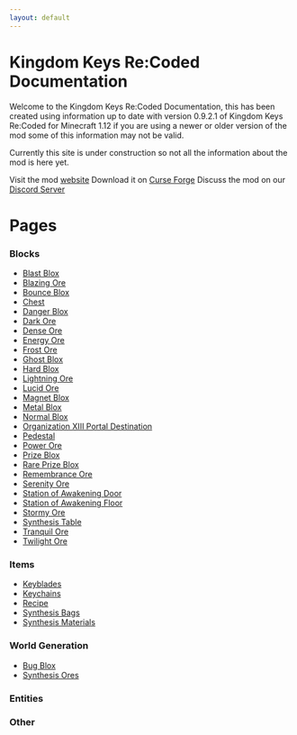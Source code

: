 ```yaml
---
layout: default
---
```

# Kingdom Keys Re:Coded Documentation

Welcome to the Kingdom Keys Re:Coded Documentation, this has been created using information up to date with version 0.9.2.1 of Kingdom Keys Re:Coded for Minecraft 1.12 if you are using a newer or older version of the mod some of this information may not be valid.

Currently this site is under construction so not all the information about the mod is here yet.

Visit the mod [website](http://wehavecookies56.co.uk/Kingdom-Keys-Re-Coded)
Download it on [Curse Forge](https://minecraft.curseforge.com/projects/kingdom-keys-re-coded)
Discuss the mod on our [Discord Server](https://discord.gg/0zi76zYpsj7DM9zp)

# Pages

### Blocks
* [Blast Blox](blocks/blastblox.md)
* [Blazing Ore](blocks/blazingore.md)
* [Bounce Blox](blocks/bounceblox.md)
* [Chest](blocks/chest.md)
* [Danger Blox](blocks/dangerblox.md)
* [Dark Ore](blocks/darkore.md)
* [Dense Ore](blocks/denseore.md)
* [Energy Ore](blocks/energore.md)
* [Frost Ore](blocks/frostore.md)
* [Ghost Blox](blocks/ghostblox.md)
* [Hard Blox](blocks/hardblox.md)
* [Lightning Ore](blocks/lightningore.md)
* [Lucid Ore](blocks/lucidore.md)
* [Magnet Blox](blocks/magnetblox.md)
* [Metal Blox](blocks/metalblox.md)
* [Normal Blox](blocks/normalblox.md)
* [Organization XIII Portal Destination](blocks/orgportal.md)
* [Pedestal](blocks/pedestal.md)
* [Power Ore](blocks/powerore.md)
* [Prize Blox](blocks/prizeblox.md)
* [Rare Prize Blox](blocks/rareprizeblox.md)
* [Remembrance Ore](blocks/remembranceore.md)
* [Serenity Ore](blocks/serenityore.md)
* [Station of Awakening Door](blocks/stationofawakeningdoor.md)
* [Station of Awakening Floor](blocks/stationofawakeningfloor.md)
* [Stormy Ore](blocks/stormyore.md)
* [Synthesis Table](blocks/synthesistable.md)
* [Tranquil Ore](blocks/tranquilore.md)
* [Twilight Ore](blocks/twilightore.md)

### Items
* [Keyblades](keyblades/keyblades.md)
* [Keychains](keyblades/keychains.md)
* [Recipe](items/recipe.md)
* [Synthesis Bags](items/synthesisbags.md)
* [Synthesis Materials](items/synthesismaterials.md)

### World Generation
* [Bug Blox](worldgen/bugblox.md)
* [Synthesis Ores](worldgen/synthesisores.md)

### Entities

### Other